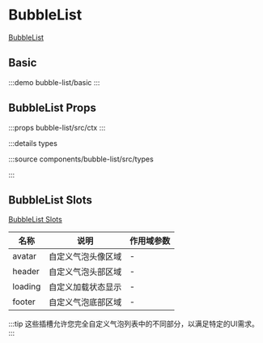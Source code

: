 # BubbleList

[BubbleList](https://element-plus-x.com/components/bubbleList/)

## Basic

:::demo
bubble-list/basic
:::

## BubbleList Props

:::props
bubble-list/src/ctx
:::

:::details types

:::source
components/bubble-list/src/types

:::

## BubbleList Slots

[BubbleList Slots](https://element-plus-x.com/components/bubbleList/#%E6%8F%92%E6%A7%BD)

| 名称    | 说明             | 作用域参数 |
| ------- | ---------------- | ---------- |
| avatar  | 自定义气泡头像区域 | - |
| header  | 自定义气泡头部区域 | - |
| loading | 自定义加载状态显示 | - |
| footer  | 自定义气泡底部区域 | - |

:::tip
这些插槽允许您完全自定义气泡列表中的不同部分，以满足特定的UI需求。
:::
